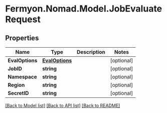 # Fermyon.Nomad.Model.JobEvaluateRequest

## Properties

Name | Type | Description | Notes
------------ | ------------- | ------------- | -------------
**EvalOptions** | [**EvalOptions**](EvalOptions.md) |  | [optional] 
**JobID** | **string** |  | [optional] 
**Namespace** | **string** |  | [optional] 
**Region** | **string** |  | [optional] 
**SecretID** | **string** |  | [optional] 

[[Back to Model list]](../README.md#documentation-for-models) [[Back to API list]](../README.md#documentation-for-api-endpoints) [[Back to README]](../README.md)

